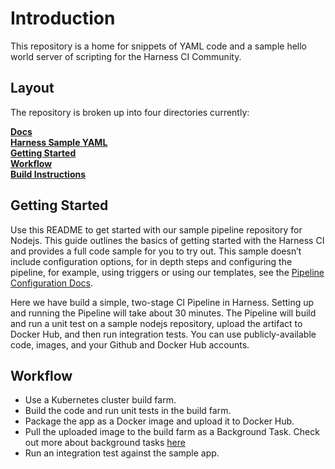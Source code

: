 Introduction
========================
This repository is a home for snippets of YAML code and a sample hello world server of scripting for the Harness CI Community.

## Layout

The repository is broken up into four directories currently:

**[Docs](#Intro)**<br>
**[Harness Sample YAML](#Requirements)**<br>
**[Getting Started](#GettingStarted)**<br>
**[Workflow](#Workflow)**<br>
**[Build Instructions](docs/build.md)**<br>


## Getting Started

Use this README to get started with our sample pipeline repository for Nodejs. This guide outlines the basics of getting started with the Harness CI and provides a full code sample for you to try out.
This sample doesn’t include configuration options, for in depth steps and configuring the pipeline, for example, using triggers or using our templates, see the  [Pipeline Configuration Docs](#).

Here we have build a simple, two-stage CI Pipeline in Harness. Setting up and running the Pipeline will take about 30 minutes.
The Pipeline will build and run a unit test on a sample nodejs repository, upload the artifact to Docker Hub, and then run integration tests.
You can use publicly-available code, images, and your Github and Docker Hub accounts.

## Workflow

- Use a Kubernetes cluster build farm.
- Build the code and run unit tests in the build farm.
- Package the app as a Docker image and upload it to Docker Hub.
- Pull the uploaded image to the build farm as a Background Task. Check out more about background tasks [here](google.com)
- Run an integration test against the sample app.

